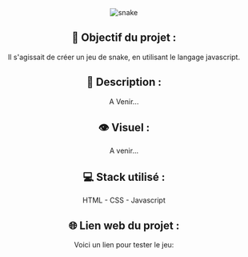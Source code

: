 <div align=center><img src="https://user-images.githubusercontent.com/27373255/146454216-a288c631-34df-42cf-93d1-ac4846087313.png" alt="snake"/></div>
<h2 align=center>🎯 Objectif du projet :</h2>
<p align=center>Il s'agissait de créer un jeu de snake, en utilisant le langage javascript.</p>

<h2 align=center>📝 Description :</h2>

<p align=center>
A Venir...
</p>

<h2 align=center>👁️ Visuel :</h2>
<div align=center>A venir...</div>

<h2 align=center>💻 Stack utilisé :</h2>

<p align=center>HTML - CSS - Javascript</p>

<h2 align=center>🌐 Lien web du projet :</h2>

<p align=center>Voici un lien pour tester le jeu:
<div align=center>
  <a title="https://codepen.io/Link1986/pen/ZmoWqL" role="link"
</div>
</p>
